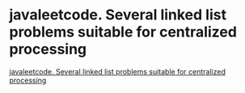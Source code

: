 # javaleetcode. Several linked list problems suitable for centralized processing
[javaleetcode. Several linked list problems suitable for centralized processing](https://aiwithcloud.com/2022/09/19/javaleetcode-_several_linked_list_problems_suitable_for_centralized_processing/)